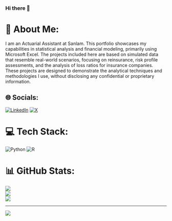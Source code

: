 ### Hi there 👋

# 💫 About Me:
I am an Actuarial Assistant at Sanlam. This portfolio showcases my capabilities in statistical analysis and financial modeling, primarily using Microsoft Excel. The projects included here are based on simulated data that resemble real-world scenarios, focusing on reinsurance, risk profile assessments, and the analysis of loss ratios for insurance companies. These projects are designed to demonstrate the analytical techniques and methodologies I use, without disclosing any confidential or proprietary information.


## 🌐 Socials:
[![LinkedIn](https://img.shields.io/badge/LinkedIn-%230077B5.svg?logo=linkedin&logoColor=white)](https://linkedin.com/in/TrevorBrianMbabazi) [![X](https://img.shields.io/badge/X-black.svg?logo=X&logoColor=white)](https://x.com/MbabaziTrevor) 

# 💻 Tech Stack:
![Python](https://img.shields.io/badge/python-3670A0?style=for-the-badge&logo=python&logoColor=ffdd54) ![R](https://img.shields.io/badge/r-%23276DC3.svg?style=for-the-badge&logo=r&logoColor=white)
# 📊 GitHub Stats:
![](https://github-readme-stats.vercel.app/api?username=TrevorBrianMbabazi&theme=dark&hide_border=false&include_all_commits=true&count_private=false)<br/>
![](https://github-readme-streak-stats.herokuapp.com/?user=TrevorBrianMbabazi&theme=dark&hide_border=false)<br/>
![](https://github-readme-stats.vercel.app/api/top-langs/?username=TrevorBrianMbabazi&theme=dark&hide_border=false&include_all_commits=true&count_private=false&layout=compact)

---
[![](https://visitcount.itsvg.in/api?id=TrevorBrianMbabazi&icon=0&color=0)](https://visitcount.itsvg.in)

<!-- Proudly created with GPRM ( https://gprm.itsvg.in ) -->

